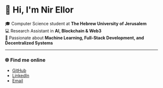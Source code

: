 # 👋 Hi, I'm Nir Ellor

🎓 Computer Science student at **The Hebrew University of Jerusalem**  
💻 Research Assistant in **AI, Blockchain & Web3**  
🚀 Passionate about **Machine Learning, Full-Stack Development, and Decentralized Systems**

---

### 🌐 Find me online
- [GitHub](https://github.com/nirellor)
- [LinkedIn](https://www.linkedin.com/in/nirellor)
- [Email](mailto:nirellor@gmail.com)

